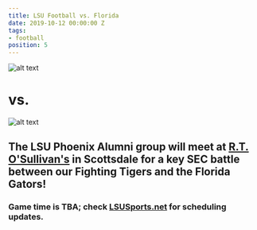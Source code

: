 ```yaml
---
title: LSU Football vs. Florida
date: 2019-10-12 00:00:00 Z
tags:
- football
position: 5
---
```


![alt text](https://lsu-phoenix-alumni.github.io/assets/img/FloridaGators.png "Florida Gators") 
# vs. 
![alt text](https://lsu-phoenix-alumni.github.io/assets/img/LSUTigers.png "LSU Fighting Tigers")


## The LSU Phoenix Alumni group will meet at **[R.T. O'Sullivan's](https://goo.gl/maps/3MjPdBhDfGWxt53HA)** in Scottsdale for a key SEC battle between our Fighting Tigers and the Florida Gators! 

### Game time is TBA; check **[LSUSports.net](http://www.lsusports.net/SportSelect.dbml?SPID=2164&SPSID=27811&DB_OEM_ID=5200&_ga=2.61742444.1994479276.1565745145-1475237789.1565745143)** for scheduling updates.